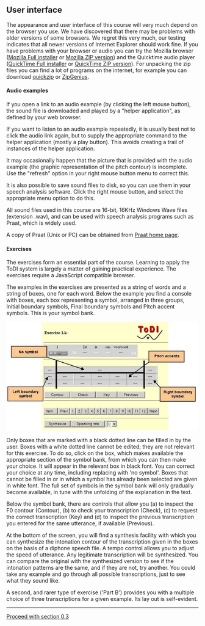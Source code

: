 User interface
--------------

The appearance and user interface of this course will very much depend on the browser you use. We have discovered that there may be problems with older versions of some browsers. We regret this very much, our testing indicates that all newer versions of Internet Explorer should work fine. If you have problems with your browser or audio you can try the Mozilla browser ([Mozilla Full installer](../software/MozillaFullInstaller.zip) or [Mozilla ZIP version](../software/mozilla-win32-1.6.zip)) and the Quicktime audio player ([QuickTime Full installer](../software/QuickTimeFullInstaller.zip) or [QuickTime ZIP version](../software/QuickTimeInstallerEN.zip)). For unpacking the zip files you can find a lot of programs on the internet, for example you can download [quickzip](http://qzip.cjb.net/) or [ZipGenius](http://www.zipgenius.it/index_eng.htm).

#### Audio examples

If you open a link to an audio example (by clicking the left mouse button), the sound file is downloaded and played by a "helper application", as defined by your web browser.

If you want to listen to an audio example repeatedly, it is usually best not to click the audio link again, but to supply the appropriate command to the helper application (mostly a play button). This avoids creating a trail of instances of the helper application.

It may occasionally happen that the picture that is provided with the audio example (the graphic representation of the pitch contour) is incomplete. Use the "refresh" option in your right mouse button menu to correct this.

It is also possible to save sound files to disk, so you can use them in your speech analysis software. Click the right mouse button, and select the appropriate menu option to do this.

All sound files used in this course are 16-bit, 16KHz Windows Wave files (extension .wav), and can be used with speech analysis programs such as Praat, which is widely used.

A copy of Praat (Unix or PC) can be obtained from [Praat home page](http://fonsg3.hum.uva.nl/praat/).

#### Exercises

The exercises form an essential part of the course. Learning to apply the ToDI system is largely a matter of gaining practical experience. The exercises require a JavaScript compatible browser.

The examples in the exercises are presented as a string of words and a string of boxes, one for each word. Below the example you find a console with boxes, each box representing a symbol, arranged in three groups, Initial boundary symbols, Final boundary symbols and Pitch accent symbols. This is your symbol bank.

![](TodiPicture.jpg)

Only boxes that are marked with a black dotted line can be filled in by the user. Boxes with a white dotted line cannot be edited; they are not relevant for this exercise. To do so, click on the box, which makes available the appropriate section of the symbol bank, from which you can then make your choice. It will appear in the relevant box in black font. You can correct your choice at any time, including replacing with 'no symbol'. Boxes that cannot be filled in or in which a symbol has already been selected are given in white font. The full set of symbols in the symbol bank will only gradually become available, in tune with the unfolding of the explanation in the text.

Below the symbol bank, there are controls that allow you (a) to inspect the F0 contour (Contour), (b) to check your transcription (Check), (c) to request the correct transcription (Key) and (d) to inspect the previous transcription you entered for the same utterance, if available (Previous).

At the bottom of the screen, you will find a synthesis facility with which you can synthesize the intonation contour of the transcription given in the boxes on the basis of a diphone speech file. A tempo control allows you to adjust the speed of utterance. Any legitimate transcription will be synthesized. You can compare the original with the synthesized version to see if the intonation patterns are the same, and if they are not, try another. You could take any example and go through all possible transcriptions, just to see what they sound like.

A second, and rarer type of exercise ('Part B') provides you with a multiple choice of three transcriptions for a given example. Its lay out is self-evident.

* * *

[Proceed with section 0.3](about3.htm)
